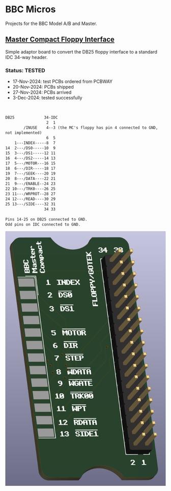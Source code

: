 # BBC Micros
 Projects for the BBC Model A/B and Master.

## [Master Compact Floppy Interface](/Master_Compact_FDC_Interface)
Simple adaptor board to convert the DB25 floppy interface to a standard IDC 34-way header.
### Status: TESTED
- 17-Nov-2024: test PCBs ordered from PCBWAY
- 20-Nov-2024: PCBs shipped
- 27-Nov-2024: PCBs arrived
- 3-Dec-2024: tested successfully
<br>

```
DB25             34-IDC
                  2  1
        /INUSE    4--3 (the MC's floppy has pin 4 connected to GND, not implemented)
                  6  5
    1---INDEX-----8  7
14  2---/DS0-----10  9
15  3---/DS1-----12 11
16  4---/DS2-----14 13
17  5---/MOTOR---16 15
18  6---/DIR-----18 17
19  7---/SEEK----20 19
20  8---/DATA----22 21
21  9---/ENABLE--24 23
22 10---/TRK0----26 25
23 11---/WRPROT--28 27
24 12---/READ----30 29
25 13---/SIDE----32 31
                 34 33

Pins 14-25 on DB25 connected to GND.
Odd pins on IDC connected to GND.
```

![3D render of board](/Master_Compact_FDC_Interface/BBC_Master_Compact_Gotek_3D.png)
